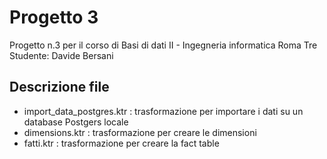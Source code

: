 # Progetto 3 
Progetto n.3 per il corso di Basi di dati II - Ingegneria informatica Roma Tre
Studente: Davide Bersani

## Descrizione file
- import_data_postgres.ktr : trasformazione per importare i dati su un database Postgers locale
- dimensions.ktr : trasformazione per creare le dimensioni
- fatti.ktr : trasformazione per creare la fact table

